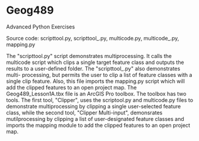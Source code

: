 # Geog489
Advanced Python Exercises

Source code: scripttool.py, scripttool_.py, multicode.py, multicode_.py, mapping.py

The "scripttool.py" script demonstrates multiprocessing. It calls the multicode script which clips a single target 
feature class and outputs the results to a user-defined folder.  The "scripttool_.py" also demonstrates multi-
processing, but permits the user to clip a list of feature classes with a single clip feature.  Also, this file
imports the mapping.py script which will add the clipped features to an open project map.  The Geog489_Lesson1A.tbx file
is an ArcGIS Pro toolbox.  The toolbox has two tools. The first tool, "Clipper", uses the scriptool.py and multicode.py files
to demonstrate multiprocessing by clipping a single user-selected feature class, while the second tool, "Clipper Multi-input",
demonsrates mutilprocessing by clipping a list of user-designated feature classes and imports the mapping module to
add the clipped features to an open project map.
